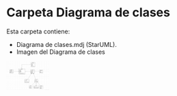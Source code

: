 # Carpeta Diagrama de clases
Esta carpeta contiene:
* Diagrama de clases.mdj (StarUML).
* Imagen del Diagrama de clases

<img src="/Documentos/Modelo 4+1/Diagrama de clases/Diagrama_de_clases.png" width="100">